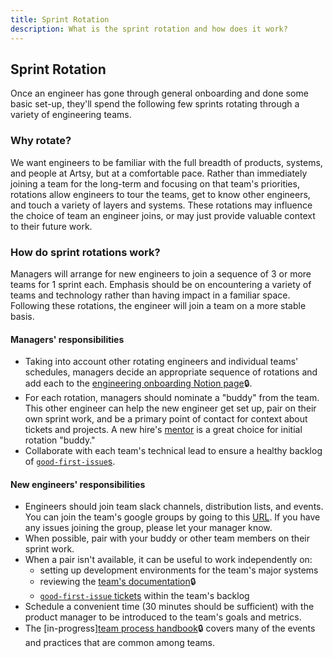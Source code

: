 ```yaml
---
title: Sprint Rotation
description: What is the sprint rotation and how does it work?
---
```


## Sprint Rotation

Once an engineer has gone through general onboarding and done some basic set-up, they'll spend the following few sprints rotating through a variety of engineering teams.

### Why rotate?

We want engineers to be familiar with the full breadth of products, systems, and people at Artsy, but at a comfortable pace. Rather than immediately joining a team for the long-term and focusing on that team's priorities, rotations allow engineers to tour the teams, get to know other engineers, and touch a variety of layers and systems. These rotations may influence the choice of team an engineer joins, or may just provide valuable context to their future work.

### How do sprint rotations work?

Managers will arrange for new engineers to join a sequence of 3 or more teams for 1 sprint each. Emphasis should be on encountering a variety of teams and technology rather than having impact in a familiar space. Following these rotations, the engineer will join a team on a more stable basis.

#### Managers' responsibilities

- Taking into account other rotating engineers and individual teams' schedules, managers decide an appropriate sequence of rotations and add each to the [engineering onboarding Notion page](https://www.notion.so/artsy/Onboarding-Rotations-073f98b82d4840aaa0b2bba71343e7cc)🔒.
- For each rotation, managers should nominate a "buddy" from the team. This other engineer can help the new engineer get set up, pair on their own sprint work, and be a primary point of contact for context about tickets and projects. A new hire's [mentor](/onboarding/mentors.md) is a great choice for initial rotation "buddy."
- Collaborate with each team's technical lead to ensure a healthy backlog of [`good-first-issue`s](https://artsyproduct.atlassian.net/issues/?jql=labels%20%3D%20good-first-issue).

#### New engineers' responsibilities

- Engineers should join team slack channels, distribution lists, and events. You can join the team's google groups by going to this [URL](https://groups.google.com/all-groups). If you have any issues joining the group, please let your manager know.
- When possible, pair with your buddy or other team members on their sprint work.
- When a pair isn't available, it can be useful to work independently on:
  - setting up development environments for the team's major systems
  - reviewing the [team's documentation](https://www.notion.so/artsy/Product-470238180cf94c87906ef1d3ee259e05)🔒
  - [`good-first-issue` tickets](https://artsyproduct.atlassian.net/issues/?jql=labels%20%3D%20good-first-issue) within the team's backlog
- Schedule a convenient time (30 minutes should be sufficient) with the product manager to be introduced to the team's goals and metrics.
- The [in-progress][team process handbook](https://www.notion.so/artsy/Team-Process-Handbook-3fbeb0ae934d48ca9074131331b46cff)🔒 covers many of the events and practices that are common among teams.
